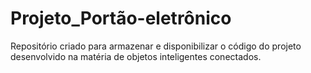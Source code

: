 # Projeto_Portão-eletrônico
Repositório criado para armazenar e disponibilizar o código do projeto desenvolvido na matéria de objetos inteligentes conectados.
